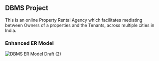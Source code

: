 ## DBMS Project

This is an online Property Rental Agency which facilitates mediating between Owners of a properties and the Tenants, across multiple cities
in India.

### Enhanced ER Model

![DBMS ER Model Draft (2)](https://user-images.githubusercontent.com/97559428/226178925-648b726e-697e-4de9-94fb-8d267e99c7de.png)
